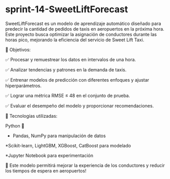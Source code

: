 # sprint-14-SweetLiftForecast
SweetLiftForecast es un modelo de aprendizaje automático diseñado para predecir la cantidad de pedidos de taxis en aeropuertos en la próxima hora. Este proyecto busca optimizar la asignación de conductores durante las horas pico, mejorando la eficiencia del servicio de Sweet Lift Taxi.

📌 Objetivos:

✅ Procesar y remuestrear los datos en intervalos de una hora.

✅ Analizar tendencias y patrones en la demanda de taxis.

✅ Entrenar modelos de predicción con diferentes enfoques y ajustar hiperparámetros.

✅ Lograr una métrica RMSE ≤ 48 en el conjunto de prueba.

✅ Evaluar el desempeño del modelo y proporcionar recomendaciones.

📂 Tecnologías utilizadas:

Python 🐍
* Pandas, NumPy para manipulación de datos
  
*Scikit-learn, LightGBM, XGBoost, CatBoost para modelado

*Jupyter Notebook para experimentación

🚀 Este modelo permitirá mejorar la experiencia de los conductores y reducir los tiempos de espera en aeropuertos!

